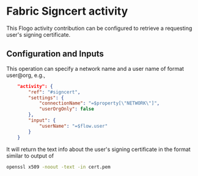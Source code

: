# Fabric Signcert activity

This Flogo activity contribution can be configured to retrieve a requesting user's signing certificate.

## Configuration and Inputs

This operation can specify a network name and a user name of format user@org, e.g.,

```json
    "activity": {
        "ref": "#signcert",
        "settings": {
            "connectionName": "=$property[\"NETWORK\"]",
            "userOrgOnly": false
        },
        "input": {
            "userName": "=$flow.user"
        }
    }
```

It will return the text info about the user's signing certificate in the format similar to output of

```bash
openssl x509 -noout -text -in cert.pem
```
